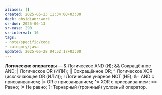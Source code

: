 ```yaml
---
aliases: []
created: 2025-05-23 11:34:00+03:00
deck: obsidian::work
sr-due: 2025-06-13
sr-ease: 290
sr-interval: 16
tags:
- note/specific/code
- category/java
updated: 2025-05-28 04:52:17+03:00
---
```


**Логические операторы**
—
& Логическое AND (И);
&& Сокращённое AND;
| Логическое OR (ИЛИ);
|| Сокращённое OR;
^ Логическое XOR (исключающее OR (ИЛИ));
! Логическое унарное NOT (НЕ);
&= AND с присваиванием;
|= OR с присваиванием;
^= XOR с присваиванием;
== Равно;
!= Не равно;
?: Тернарный (троичный) условный оператор.